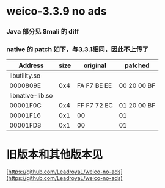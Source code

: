# weico-3.3.9 no ads

### Java 部分见 Smali 的 diff

### native 的 patch 如下，与3.3.1相同，因此不上传了

|Address|size|original|patched|
|----|----|----|----|
|libutility.so| | | |
|0000809E | 0x4 | FA F7 BE EE | 00 20 00 BF |
|libnative-lib.so | | | |
|00001F0C | 0x4 | FF F7 72 EC | 01 20 00 BF |
|00001F16 | 0x1	| 00 | 01 |
|00001FD8 | 0x1	| 00 | 01 |

# 旧版本和其他版本见

[https://github.com/LeadroyaL/weico-no-ads](https://github.com/LeadroyaL/weico-no-ads)
